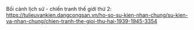 Bối cảnh lịch sử - chiến tranh thế giới thứ 2:
https://tulieuvankien.dangcongsan.vn/ho-so-su-kien-nhan-chung/su-kien-va-nhan-chung/chien-tranh-the-gioi-thu-hai-1939-1945-3354